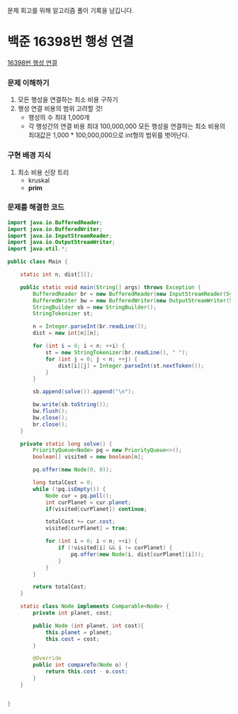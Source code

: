 문제 회고를 위해 알고리즘 풀이 기록을 남깁니다.

# 백준 16398번 행성 연결

[16398번 행성 연결](https://www.acmicpc.net/problem/16398)

### 문제 이해하기

1. 모든 행성을 연결하는 최소 비용 구하기
2. 행성 연결 비용의 범위 고려할 것!
   - 행성의 수 최대 1,000개
   - 각 행성간의 연결 비용 최대 100,000,000
     모든 행성을 연결하는 최소 비용의 최대값은 1,000 \* 100,000,000으로 int형의 범위를 벗어난다.

### 구현 배경 지식

1. 최소 비용 신장 트리
   - kruskal
   - **prim**

### 문제를 해결한 코드

```java
import java.io.BufferedReader;
import java.io.BufferedWriter;
import java.io.InputStreamReader;
import java.io.OutputStreamWriter;
import java.util.*;

public class Main {

    static int n, dist[][];

    public static void main(String[] args) throws Exception {
        BufferedReader br = new BufferedReader(new InputStreamReader(System.in));
        BufferedWriter bw = new BufferedWriter(new OutputStreamWriter(System.out));
        StringBuilder sb = new StringBuilder();
        StringTokenizer st;

        n = Integer.parseInt(br.readLine());
        dist = new int[n][n];

        for (int i = 0; i < n; ++i) {
            st = new StringTokenizer(br.readLine(), " ");
            for (int j = 0; j < n; ++j) {
                dist[i][j] = Integer.parseInt(st.nextToken());
            }
        }

        sb.append(solve()).append("\n");

        bw.write(sb.toString());
        bw.flush();
        bw.close();
        br.close();
    }

    private static long solve() {
        PriorityQueue<Node> pq = new PriorityQueue<>();
        boolean[] visited = new boolean[n];

        pq.offer(new Node(0, 0));

        long totalCost = 0;
        while (!pq.isEmpty()) {
            Node cur = pq.poll();
            int curPlanet = cur.planet;
            if(visited[curPlanet]) continue;

            totalCost += cur.cost;
            visited[curPlanet] = true;

            for (int i = 0; i < n; ++i) {
                if (!visited[i] && i != curPlanet) {
                    pq.offer(new Node(i, dist[curPlanet][i]));
                }
            }
        }

        return totalCost;
    }

    static class Node implements Comparable<Node> {
        private int planet, cost;

        public Node (int planet, int cost){
            this.planet = planet;
            this.cost = cost;
        }

        @Override
        public int compareTo(Node o) {
            return this.cost - o.cost;
        }
    }


}


```
